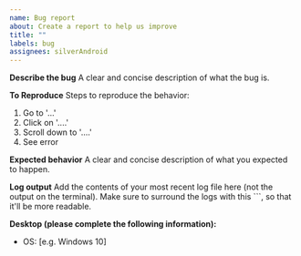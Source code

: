 ```yaml
---
name: Bug report
about: Create a report to help us improve
title: ""
labels: bug
assignees: silverAndroid
---
```


**Describe the bug**
A clear and concise description of what the bug is.

**To Reproduce**
Steps to reproduce the behavior:

1. Go to '...'
2. Click on '....'
3. Scroll down to '....'
4. See error

**Expected behavior**
A clear and concise description of what you expected to happen.

**Log output**
Add the contents of your most recent log file here (not the output on the terminal). Make sure to surround the logs with this ```, so that it'll be more readable.

**Desktop (please complete the following information):**

- OS: [e.g. Windows 10]
